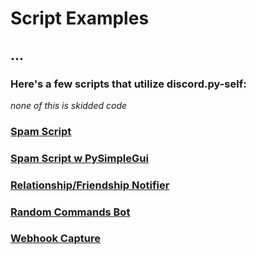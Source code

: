 # Script Examples

## ...

### **Here's a few scripts that utilize discord.py-self:** <br>
*none of this is skidded code*

### **[Spam Script](/Script%20Examples/spam/basic%20spam.py)** <br>
### **[Spam Script w PySimpleGui](/Script%20Examples/spam/spam%20w%20gui/gui.py)** <br>
### **[Relationship/Friendship Notifier](/Script%20Examples/random/relationship%20notifier.py)** <br>
### **[Random Commands Bot](/Script%20Examples/random/commands%20bot.py)** <br>
### **[Webhook Capture](/Script%20Examples/random/webhook%20capture.py)**
